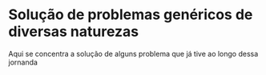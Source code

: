 # Solução de problemas genéricos de diversas naturezas
Aqui se concentra a solução de alguns problema que já tive ao longo dessa jornanda
